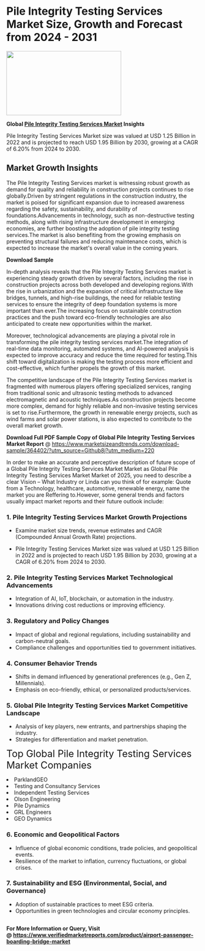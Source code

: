 <H1>Pile Integrity Testing Services Market Size, Growth and Forecast from 2024 - 2031</H1><img class="aligncenter size-medium wp-image-584254" src="https://thirdeyenews.in/wp-content/uploads/2024/09/Global-Market-Research-300x168.jpeg" alt="" width="300" height="168" /><p><strong>Global&nbsp;<a href="https://www.marketsizeandtrends.com/download-sample/364402/?utm_source=Github8j?utm_medium=220">Pile Integrity Testing Services Market</a> Insights</strong></p><p>Pile Integrity Testing Services Market size was valued at USD 1.25 Billion in 2022 and is projected to reach USD 1.95 Billion by 2030, growing at a CAGR of 6.20% from 2024 to 2030.</p><p><h2>Market Growth Insights</h2> <p>The Pile Integrity Testing Services market is witnessing robust growth as demand for quality and reliability in construction projects continues to rise globally.Driven by stringent regulations in the construction industry, the market is poised for significant expansion due to increased awareness regarding the safety, sustainability, and durability of foundations.Advancements in technology, such as non-destructive testing methods, along with rising infrastructure development in emerging economies, are further boosting the adoption of pile integrity testing services.The market is also benefiting from the growing emphasis on preventing structural failures and reducing maintenance costs, which is expected to increase the market's overall value in the coming years.</p> <p><strong>Download Sample</strong></p> <p>In-depth analysis reveals that the Pile Integrity Testing Services market is experiencing steady growth driven by several factors, including the rise in construction projects across both developed and developing regions.With the rise in urbanization and the expansion of critical infrastructure like bridges, tunnels, and high-rise buildings, the need for reliable testing services to ensure the integrity of deep foundation systems is more important than ever.The increasing focus on sustainable construction practices and the push toward eco-friendly technologies are also anticipated to create new opportunities within the market.</p> <p>Moreover, technological advancements are playing a pivotal role in transforming the pile integrity testing services market.The integration of real-time data monitoring, automated systems, and AI-powered analysis is expected to improve accuracy and reduce the time required for testing.This shift toward digitalization is making the testing process more efficient and cost-effective, which further propels the growth of this market.</p> <p>The competitive landscape of the Pile Integrity Testing Services market is fragmented with numerous players offering specialized services, ranging from traditional sonic and ultrasonic testing methods to advanced electromagnetic and acoustic techniques.As construction projects become more complex, demand for highly reliable and non-invasive testing services is set to rise.Furthermore, the growth in renewable energy projects, such as wind farms and solar power stations, is also expected to contribute to the overall market growth.</p> <p><span class=""><strong>Download Full PDF Sample Copy of Global Pile Integrity Testing Services Market Report</strong> @ <a href="https://www.marketsizeandtrends.com/download-sample/364402/?utm_source=Github8j?utm_medium=220" target="_blank">https://www.marketsizeandtrends.com/download-sample/364402/?utm_source=Github8j?utm_medium=220</a></span></p><p>In order to make an accurate and perceptive description of future scope of a Global&nbsp;Pile Integrity Testing Services Market Market as Global&nbsp;Pile Integrity Testing Services Market Market of 2025, you need to describe a clear Vision &ndash; What Industry or Linda can you think of for example: Quote from a Technology, healthcare, automotive, renewable energy, name the market you are Reffering to.However, some general trends and factors usually impact market reports and their future outlook include:</p><h3>1.&nbsp;<strong>Pile Integrity Testing Services Market Growth Projections</strong></h3><ul><li>Examine market size trends, revenue estimates and CAGR (Compounded Annual Growth Rate) projections.</li><li><p>Pile Integrity Testing Services Market size was valued at USD 1.25 Billion in 2022 and is projected to reach USD 1.95 Billion by 2030, growing at a CAGR of 6.20% from 2024 to 2030.</p></li></ul><h3>2.&nbsp;<strong>Pile Integrity Testing Services Market Technological Advancements</strong></h3><ul><li>Integration of AI, IoT, blockchain, or automation in the industry.</li><li>Innovations driving cost reductions or improving efficiency.</li></ul><h3>3.&nbsp;<strong>Regulatory and Policy Changes</strong></h3><ul><li>Impact of global and regional regulations, including sustainability and carbon-neutral goals.</li><li>Compliance challenges and opportunities tied to government initiatives.</li></ul><h3>4.&nbsp;<strong>Consumer Behavior Trends</strong></h3><ul><li>Shifts in demand influenced by generational preferences (e.g., Gen Z, Millennials).</li><li>Emphasis on eco-friendly, ethical, or personalized products/services.</li></ul><h3>5.&nbsp;<strong>Global Pile Integrity Testing Services Market Competitive Landscape</strong></h3><ul><li>Analysis of key players, new entrants, and partnerships shaping the industry.</li><li>Strategies for differentiation and market penetration.</li></ul><p data-pm-slice="1 1 []"><span style="color: inherit; font-family: inherit; font-size: 25px;">Top Global Pile Integrity Testing Services Market Companies</span></p><div class="" data-test-id=""><p><li>ParklandGEO</li><li> Testing and Consultancy Services</li><li> Independent Testing Services</li><li> Olson Engineering</li><li> Pile Dynamics</li><li> GRL Engineers</li><li> GEO Dynamics</li></p></div><h3>6.&nbsp;<strong>Economic and Geopolitical Factors</strong></h3><ul><li>Influence of global economic conditions, trade policies, and geopolitical events.</li><li>Resilience of the market to inflation, currency fluctuations, or global crises.</li></ul><h3>7.&nbsp;<strong>Sustainability and ESG (Environmental, Social, and Governance)</strong></h3><ul><li>Adoption of sustainable practices to meet ESG criteria.</li><li>Opportunities in green technologies and circular economy principles.</li></ul><h2><strong style="font-size: 14px;">For More Information or Query, Visit @&nbsp;</strong><a style="background-color: #ffffff; font-size: 14px;" href="https://www.marketsizeandtrends.com/report/pile-integrity-testing-services-market/" target="_blank">https://www.verifiedmarketreports.com/product/airport-passenger-boarding-bridge-market</a></h2>